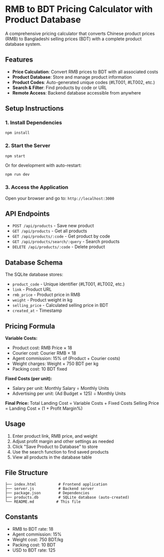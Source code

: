 # RMB to BDT Pricing Calculator with Product Database

A comprehensive pricing calculator that converts Chinese product prices (RMB) to Bangladeshi selling prices (BDT) with a complete product database system.

## Features

- **Price Calculation**: Convert RMB prices to BDT with all associated costs
- **Product Database**: Store and manage product information
- **Product Codes**: Auto-generated unique codes (#LT001, #LT002, etc.)
- **Search & Filter**: Find products by code or URL
- **Remote Access**: Backend database accessible from anywhere

## Setup Instructions

### 1. Install Dependencies

```bash
npm install
```

### 2. Start the Server

```bash
npm start
```

Or for development with auto-restart:

```bash
npm run dev
```

### 3. Access the Application

Open your browser and go to: `http://localhost:3000`

## API Endpoints

- `POST /api/products` - Save new product
- `GET /api/products` - Get all products
- `GET /api/products/:code` - Get product by code
- `GET /api/products/search/:query` - Search products
- `DELETE /api/products/:code` - Delete product

## Database Schema

The SQLite database stores:
- `product_code` - Unique identifier (#LT001, #LT002, etc.)
- `link` - Product URL
- `rmb_price` - Product price in RMB
- `weight` - Product weight in kg
- `selling_price` - Calculated selling price in BDT
- `created_at` - Timestamp

## Pricing Formula

**Variable Costs:**
- Product cost: RMB Price × 18
- Courier cost: Courier RMB × 18
- Agent commission: 15% of (Product + Courier costs)
- Weight charges: Weight × 750 BDT per kg
- Packing cost: 10 BDT fixed

**Fixed Costs (per unit):**
- Salary per unit: Monthly Salary ÷ Monthly Units
- Advertising per unit: (Ad Budget × 125) ÷ Monthly Units

**Final Price:**
Total Landing Cost = Variable Costs + Fixed Costs
Selling Price = Landing Cost × (1 + Profit Margin%)

## Usage

1. Enter product link, RMB price, and weight
2. Adjust profit margin and other settings as needed
3. Click "Save Product to Database" to store
4. Use the search function to find saved products
5. View all products in the database table

## File Structure

```
├── index.html          # Frontend application
├── server.js           # Backend server
├── package.json        # Dependencies
├── products.db         # SQLite database (auto-created)
└── README.md          # This file
```

## Constants

- RMB to BDT rate: 18
- Agent commission: 15%
- Weight cost: 750 BDT/kg
- Packing cost: 10 BDT
- USD to BDT rate: 125